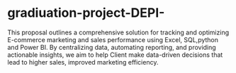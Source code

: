 # gradiuation-project-DEPI-
This proposal outlines a comprehensive solution for tracking and optimizing E-commerce marketing and sales performance using Excel, SQL,python and Power BI. By centralizing data, automating reporting, and providing actionable insights, we aim to help Client make data-driven decisions that lead to higher sales, improved marketing efficiency.
